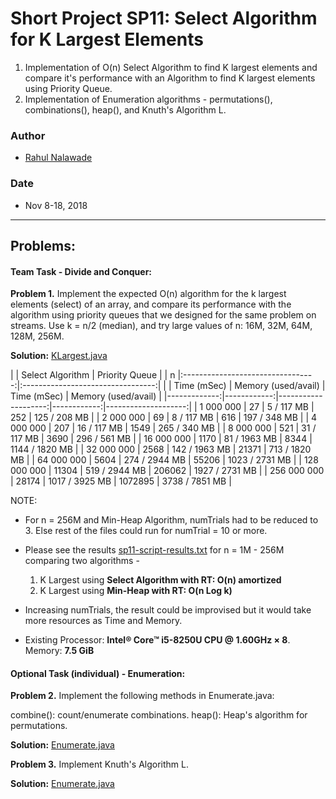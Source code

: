 # Short Project SP11: Select Algorithm for K Largest Elements

1. Implementation of O(n) Select Algorithm to find K largest elements and 
   compare it's performance with an Algorithm to find K largest elements using 
   Priority Queue. 
2. Implementation of Enumeration algorithms - permutations(), combinations(), 
   heap(), and Knuth's Algorithm L.

### Author
* [Rahul Nalawade](https://github.com/rahul1947)

### Date
* Nov 8-18, 2018

_______________________________________________________________________________
## Problems:

#### Team Task - Divide and Conquer: 

**Problem 1.** 
   Implement the expected O(n) algorithm for the k largest elements (select) 
   of an array, and compare its performance with the algorithm using priority 
   queues that we designed for the same problem on streams.
   Use k = n/2 (median), and try large values of n: 16M, 32M, 64M, 128M, 256M.

**Solution:** [KLargest.java](https://github.com/rahul1947/SP11-Select-Algorithm-for-K-Largest-Elements/blob/master/KLargest.java)   

|              |          Select Algorithm         |           Priority Queue          | 
|      n       |:---------------------------------:|:---------------------------------:| 
|              | Time (mSec) | Memory (used/avail) | Time (mSec) | Memory (used/avail) |
|-------------:|------------:|--------------------:|------------:|--------------------:| 
|   1 000 000  |          27 |          5 / 117 MB |         252 |        125 / 208 MB | 
|   2 000 000  |          69 |          8 / 117 MB |         616 |        197 / 348 MB | 
|   4 000 000  |         207 |         16 / 117 MB |        1549 |        265 / 340 MB | 
|   8 000 000  |         521 |         31 / 117 MB |        3690 |        296 / 561 MB | 
|  16 000 000  |        1170 |        81 / 1963 MB |        8344 |      1144 / 1820 MB | 
|  32 000 000  |        2568 |       142 / 1963 MB |       21371 |       713 / 1820 MB | 
|  64 000 000  |        5604 |       274 / 2944 MB |       55206 |      1023 / 2731 MB | 
| 128 000 000  |       11304 |       519 / 2944 MB |      206062 |      1927 / 2731 MB | 
| 256 000 000  |       28174 |      1017 / 3925 MB |     1072895 |      3738 / 7851 MB | 


NOTE: 
- For n = 256M and Min-Heap Algorithm, numTrials had to be reduced to 3. 
  Else rest of the files could run for numTrial = 10 or more.

- Please see the results [sp11-script-results.txt](https://github.com/rahul1947/SP11-Select-Algorithm-for-K-Largest-Elements/blob/master/sp11-script-results.txt) for n = 1M - 256M comparing two algorithms -
  1. K Largest using **Select Algorithm with RT: O(n) amortized**
  2. K Largest using **Min-Heap with RT: O(n Log k)**

- Increasing numTrials, the result could be improvised but it would take more
  resources as Time and Memory. 

- Existing Processor: **Intel® Core™ i5-8250U CPU @ 1.60GHz × 8**. 
  Memory: **7.5 GiB**
   
#### Optional Task (individual) - Enumeration: 

**Problem 2.** 
   Implement the following methods in Enumerate.java:
   
   combine(): count/enumerate combinations.
   heap(): Heap's algorithm for permutations.  

**Solution:** [Enumerate.java](https://github.com/rahul1947/SP11-Select-Algorithm-for-K-Largest-Elements/blob/master/Enumerate.java)

**Problem 3.**
   Implement Knuth's Algorithm L. 

**Solution:** [Enumerate.java](https://github.com/rahul1947/SP11-Select-Algorithm-for-K-Largest-Elements/blob/master/Enumerate.java)
